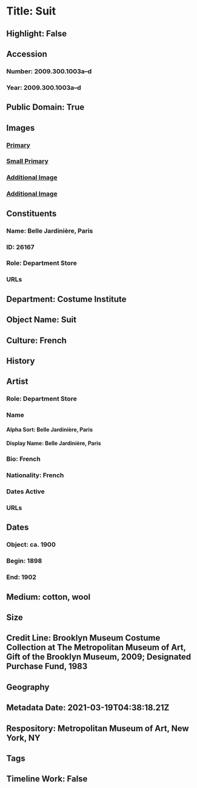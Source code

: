 # Title: Suit
## Highlight: False
## Accession
### Number: 2009.300.1003a–d
### Year: 2009.300.1003a–d
## Public Domain: True
## Images
### [Primary](https://images.metmuseum.org/CRDImages/ci/original/83.98.2a-c_view1_CP4.jpg)
### [Small Primary](https://images.metmuseum.org/CRDImages/ci/web-large/83.98.2a-c_view1_CP4.jpg)
### [Additional Image](https://images.metmuseum.org/CRDImages/ci/original/83.98.2a-c_view2_CP4.jpg)
### [Additional Image](https://images.metmuseum.org/CRDImages/ci/original/83.98.2a_back_CP4.jpg)
## Constituents
### Name: Belle Jardinière, Paris
### ID: 26167
### Role: Department Store
### URLs
## Department: Costume Institute
## Object Name: Suit
## Culture: French
## History
## Artist
### Role: Department Store
### Name
#### Alpha Sort: Belle Jardinière, Paris
#### Display Name: Belle Jardinière, Paris
### Bio: French
### Nationality: French
### Dates Active
### URLs
## Dates
### Object: ca. 1900
### Begin: 1898
### End: 1902
## Medium: cotton, wool
## Size
## Credit Line: Brooklyn Museum Costume Collection at The Metropolitan Museum of Art, Gift of the Brooklyn Museum, 2009; Designated Purchase Fund, 1983
## Geography
## Metadata Date: 2021-03-19T04:38:18.21Z
## Respository: Metropolitan Museum of Art, New York, NY
## Tags
## Timeline Work: False